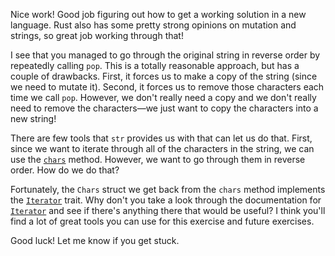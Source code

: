 Nice work! Good job figuring out how to get a working solution in a new language. Rust also has some pretty strong opinions on mutation and strings, so great job working through that!

I see that you managed to go through the original string in reverse order by repeatedly calling `pop`. This is a totally reasonable approach, but has a couple of drawbacks. First, it forces us to make a copy of the string (since we need to mutate it). Second, it forces us to remove those characters each time we call `pop`. However, we don't really need a copy and we don't really need to remove the characters—we just want to copy the characters into a new string!

There are few tools that `str` provides us with that can let us do that. First, since we want to iterate through all of the characters in the string, we can use the [`chars`] method. However, we want to go through them in reverse order. How do we do that?

Fortunately, the `Chars` struct we get back from the `chars` method implements the [`Iterator`] trait. Why don't you take a look through the documentation for [`Iterator`] and see if there's anything there that would be useful? I think you'll find a lot of great tools you can use for this exercise and future exercises.

Good luck! Let me know if you get stuck.

[`chars`]: https://doc.rust-lang.org/std/primitive.str.html#method.chars
[`Iterator`]: https://doc.rust-lang.org/std/iter/trait.Iterator.html